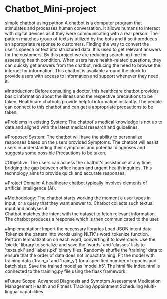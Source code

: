 # Chatbot_Mini-project
simple chatbot using python
A chatbot is a computer program that stimulates and processes
human conversation. It allows humans to interact with digital
devices as if they were communicating with a real person.
The pattern matches group of texts is utilized by the bots and it
so it produces an appropriate response to customers. Finding the
way to convert the user's speech or text into structured data. It is
used to get relevant answers for the customers.
By this project we are reducing searching time for assessing
health condition. When users have health-related questions, they
can quickly get answers from the chatbot, reducing the need to
browse the internet for information.
This chatbot is available around the clock to provide users with
access to information and support whenever they need it.

#Introduction:
Before consulting a doctor, this healthcare chatbot provides basic information about the illness and the respective precautions to be taken.
Healthcare chatbots provide helpful information instantly. The people can connect to this chatbot and can get a appropriate precautions to be taken.

#Problems in existing System:
The chatbot's medical knowledge is not up to date and aligned with the latest medical research and guidelines.

#Proposed System:
The chatbot will have the ability to personalize responses based on the users provided Symptoms.
The chatbot will assist users in understanding their symptoms and potential diagnoses and suggests some possible Precautions to be taken.

#Objective:
The users can access the chatbot's assistance at any time, bridging the gap between office hours and urgent health inquiries.
This technology aims to provide quick and accurate responses.

#Project Domain:
A healthcare chatbot typically involves elements of artificial intelligence (AI).

#Methodology:
The chatbot starts working the moment a user types in input, or a query that they want answer to.
Chatbot collects such textual input and analyses it.  
Chatbot matches the intent with the dataset to fetch relevant information.
The chatbot produces a response which is then communicated to the user.

#Implementation:
Import the necessary libraries
Load JSON intent data
Tokenize the pattern into words using NLTK's word_tokenize function.
Perform lemmatization on each word, converting it to lowercase.
Use the 'pickle' library to serialize and save the 'words' and 'classes' lists to 'texts.pkl' and 'labels.pkl' binary files.
Randomly shuffle the 'training' data to ensure that the order of data does not impact training.
Fit the model with training data ('train_x' and 'train_y') for a specified number of epochs and batch size.
Save the trained model as 'model.h5’.
The html file index.html is connected to the training.py file using the flask framework.

#Future Scope:
Advanced Diagnosis and Symptom Assessment
Medication Management
Health and Fitness Tracking
Appointment Scheduling
Multi-lingual capabilities
